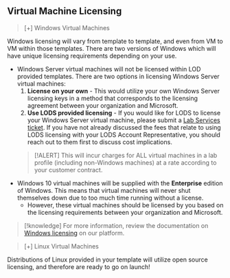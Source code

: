 ## Virtual Machine Licensing

>[+] Windows Virtual Machines
>
Windows licensing will vary from template to template, and even from VM to VM within those templates. There are two versions of Windows which will have unique licensing requirements depending on your use.
- Windows Server virtual machines will not be licensed within LOD provided templates. There are two options in licensing Windows Server virtual machines:
    1. **License on your own** - This would utilize your own Windows Server licensing keys in a method that corresponds to the licensing agreement between your organization and Microsoft.
    1. **Use LODS provided licensing** - If you would like for LODS to license your Windows Server virtual machine, please submit a [Lab Services ticket](https://lod.one/support). If you have not already discussed the fees that relate to using LODS licensing with your LODS Account Representative, you should reach out to them first to discuss cost implications.
    > [!ALERT] This will incur charges for ALL virtual machines in a lab profile (including non-Windows machines) at a rate according to your customer contract.
- Windows 10 virtual machines will be supplied with the **Enterprise** edition of Windows. This means that virtual machines will never shut themselves down due to too much time running without a license.
    - However, these virtual machines should be licensed by you based on the licensing requirements between your organization and Microsoft.
>[!knowledge] For more information, review the documentation on [Windows licensing](https://docs.skillable.com/docs/windows-licensing) on our platform.

>[+] Linux Virtual Machines
>
Distributions of Linux provided in your template will utilize open source licensing, and therefore are ready to go on launch!
